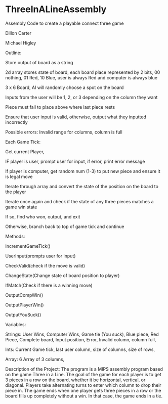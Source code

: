 # ThreeInALineAssembly
Assembly Code to create a playable connect three game

 

Dillon Carter 

Michael Higley 

Outline: 

Store output of board as a string 

2d array stores state of board, each board place represented by 2 bits, 00 nothing, 01 Red, 10 Blue, user is always Red and computer is always blue 

3 x 6 Board, AI will randomly choose a spot on the board 

Inputs from the user will be 1, 2, or 3 depending on the column they want 

Piece must fall to place above where last piece rests 

Ensure that user input is valid, otherwise, output what they inputted incorrectly 

Possible errors: Invalid range for columns, column is full 

 

Each Game Tick: 

Get current Player,  

IF player is user, prompt user for input, if error, print error message 

If player is computer, get random num (1-3) to put new piece and ensure it is legal move 

Iterate through array and convert the state of the position on the board to the player 

Iterate once again and check if the state of any three pieces matches a game win state 

If so, find who won, output, and exit 

Otherwise, branch back to top of game tick and continue 

 

Methods: 

IncrementGameTick() 

UserInput(prompts user for input) 

CheckValid(check if the move is valid) 

ChangeState(Change state of board position to player) 

IfMatch(Check if there is a winning move) 

OutputCompWin() 

OutputPlayerWin() 

OutputYouSuck() 

 

Variables: 

Strings: User Wins, Computer Wins, Game tie (You suck), Blue piece, Red Piece, Complete board, Input position, Error, Invalid column, column full, 

Ints: Current Game tick, last user column, size of columns, size of rows,  

Array: 6 Array of 3 columns,  

 

Description of the Project: The program is a MIPS assembly program based on the game Three in a Line. The goal of the game for each player is to get 3 pieces in a row on the board, whether it be horizontal, vertical, or diagonal. Players take alternating turns to enter which column to drop their piece in. The game ends when one player gets three pieces in a row or the board fills up completely without a win. In that case, the game ends in a tie. 
